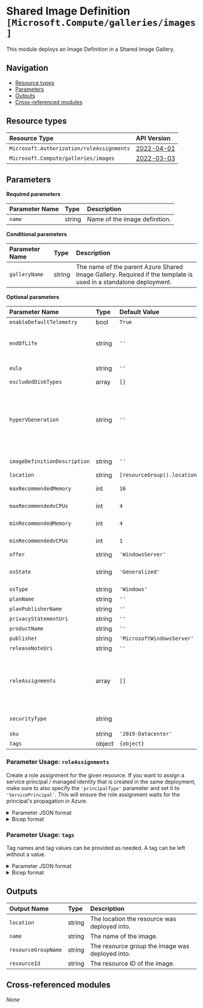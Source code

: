 # Shared Image Definition `[Microsoft.Compute/galleries/images]`

This module deploys an Image Definition in a Shared Image Gallery.

## Navigation

- [Resource types](#Resource-types)
- [Parameters](#Parameters)
- [Outputs](#Outputs)
- [Cross-referenced modules](#Cross-referenced-modules)

## Resource types

| Resource Type | API Version |
| :-- | :-- |
| `Microsoft.Authorization/roleAssignments` | [2022-04-01](https://docs.microsoft.com/en-us/azure/templates/Microsoft.Authorization/2022-04-01/roleAssignments) |
| `Microsoft.Compute/galleries/images` | [2022-03-03](https://docs.microsoft.com/en-us/azure/templates/Microsoft.Compute/2022-03-03/galleries/images) |

## Parameters

**Required parameters**

| Parameter Name | Type | Description |
| :-- | :-- | :-- |
| `name` | string | Name of the image definition. |

**Conditional parameters**

| Parameter Name | Type | Description |
| :-- | :-- | :-- |
| `galleryName` | string | The name of the parent Azure Shared Image Gallery. Required if the template is used in a standalone deployment. |

**Optional parameters**

| Parameter Name | Type | Default Value | Allowed Values | Description |
| :-- | :-- | :-- | :-- | :-- |
| `enableDefaultTelemetry` | bool | `True` |  | Enable telemetry via a Globally Unique Identifier (GUID). |
| `endOfLife` | string | `''` |  | The end of life date of the gallery Image Definition. This property can be used for decommissioning purposes. This property can be updated. Allowed format: 2020-01-10T23:00:00.000Z. |
| `eula` | string | `''` |  | The Eula agreement for the gallery Image Definition. Has to be a valid URL. |
| `excludedDiskTypes` | array | `[]` |  | List of the excluded disk types. E.g. Standard_LRS. |
| `hyperVGeneration` | string | `''` | `['', V1, V2]` | The hypervisor generation of the Virtual Machine. Can be either V1 or V2.<p>* If this value is not specified, then it is determined by the securityType parameter.<p>* If the securityType parameter is specified, then the value of hyperVGeneration will be V2, else V1.<p> |
| `imageDefinitionDescription` | string | `''` |  | The description of this gallery Image Definition resource. This property can be updated. |
| `location` | string | `[resourceGroup().location]` |  | Location for all resources. |
| `maxRecommendedMemory` | int | `16` |  | The maximum amount of RAM in GB recommended for this image. |
| `maxRecommendedvCPUs` | int | `4` |  | The maximum number of the CPU cores recommended for this image. |
| `minRecommendedMemory` | int | `4` |  | The minimum amount of RAM in GB recommended for this image. |
| `minRecommendedvCPUs` | int | `1` |  | The minimum number of the CPU cores recommended for this image. |
| `offer` | string | `'WindowsServer'` |  | The name of the gallery Image Definition offer. |
| `osState` | string | `'Generalized'` | `[Generalized, Specialized]` | This property allows the user to specify whether the virtual machines created under this image are 'Generalized' or 'Specialized'. |
| `osType` | string | `'Windows'` | `[Linux, Windows]` | Operating System type of the image to be created. |
| `planName` | string | `''` |  | The plan ID. |
| `planPublisherName` | string | `''` |  | The publisher ID. |
| `privacyStatementUri` | string | `''` |  | The privacy statement uri. Has to be a valid URL. |
| `productName` | string | `''` |  | The product ID. |
| `publisher` | string | `'MicrosoftWindowsServer'` |  | The name of the gallery Image Definition publisher. |
| `releaseNoteUri` | string | `''` |  | The release note uri. Has to be a valid URL. |
| `roleAssignments` | array | `[]` |  | Array of role assignment objects that contain the 'roleDefinitionIdOrName' and 'principalId' to define RBAC role assignments on this resource. In the roleDefinitionIdOrName attribute, you can provide either the display name of the role definition, or its fully qualified ID in the following format: '/providers/Microsoft.Authorization/roleDefinitions/c2f4ef07-c644-48eb-af81-4b1b4947fb11'. |
| `securityType` | string |  | `[ConfidentialVM, ConfidentialVMSupported, TrustedLaunch]` | The security type of the image. Requires a hyperVGeneration V2. |
| `sku` | string | `'2019-Datacenter'` |  | The name of the gallery Image Definition SKU. |
| `tags` | object | `{object}` |  | Tags for all resources. |


### Parameter Usage: `roleAssignments`

Create a role assignment for the given resource. If you want to assign a service principal / managed identity that is created in the same deployment, make sure to also specify the `'principalType'` parameter and set it to `'ServicePrincipal'`. This will ensure the role assignment waits for the principal's propagation in Azure.

<details>

<summary>Parameter JSON format</summary>

```json
"roleAssignments": {
    "value": [
        {
            "roleDefinitionIdOrName": "Reader",
            "description": "Reader Role Assignment",
            "principalIds": [
                "12345678-1234-1234-1234-123456789012", // object 1
                "78945612-1234-1234-1234-123456789012" // object 2
            ]
        },
        {
            "roleDefinitionIdOrName": "/providers/Microsoft.Authorization/roleDefinitions/c2f4ef07-c644-48eb-af81-4b1b4947fb11",
            "principalIds": [
                "12345678-1234-1234-1234-123456789012" // object 1
            ],
            "principalType": "ServicePrincipal"
        }
    ]
}
```

</details>

<details>

<summary>Bicep format</summary>

```bicep
roleAssignments: [
    {
        roleDefinitionIdOrName: 'Reader'
        description: 'Reader Role Assignment'
        principalIds: [
            '12345678-1234-1234-1234-123456789012' // object 1
            '78945612-1234-1234-1234-123456789012' // object 2
        ]
    }
    {
        roleDefinitionIdOrName: '/providers/Microsoft.Authorization/roleDefinitions/c2f4ef07-c644-48eb-af81-4b1b4947fb11'
        principalIds: [
            '12345678-1234-1234-1234-123456789012' // object 1
        ]
        principalType: 'ServicePrincipal'
    }
]
```

</details>
<p>

### Parameter Usage: `tags`

Tag names and tag values can be provided as needed. A tag can be left without a value.

<details>

<summary>Parameter JSON format</summary>

```json
"tags": {
    "value": {
        "Environment": "Non-Prod",
        "Contact": "test.user@testcompany.com",
        "PurchaseOrder": "1234",
        "CostCenter": "7890",
        "ServiceName": "DeploymentValidation",
        "Role": "DeploymentValidation"
    }
}
```

</details>

<details>

<summary>Bicep format</summary>

```bicep
tags: {
    Environment: 'Non-Prod'
    Contact: 'test.user@testcompany.com'
    PurchaseOrder: '1234'
    CostCenter: '7890'
    ServiceName: 'DeploymentValidation'
    Role: 'DeploymentValidation'
}
```

</details>
<p>

## Outputs

| Output Name | Type | Description |
| :-- | :-- | :-- |
| `location` | string | The location the resource was deployed into. |
| `name` | string | The name of the image. |
| `resourceGroupName` | string | The resource group the image was deployed into. |
| `resourceId` | string | The resource ID of the image. |

## Cross-referenced modules

_None_
